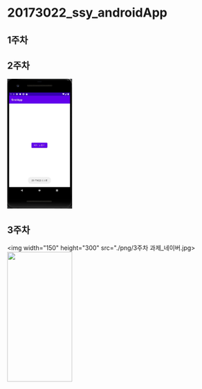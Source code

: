 # 20173022_ssy_androidApp
## 1주차
## 2주차
  <img width="150" height="300" src="./png/2주차-안드로이드프로그래밍.jpg"></img>
## 3주차
  <img width="150" height="300" src="./png/3주차 과제_네이버.jpg></img>
  <img width="150" height="300" src="./png/3주차 과제_전화.jpg"></img>
